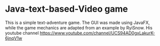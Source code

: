 # Java-text-based-Video game
 This is a simple text-adventure game. The GUI was made using JavaFX, while the game mechanics are adapted from an example by RyiSnow. His youtube channel https://www.youtube.com/channel/UCS94AD0gxLakurK-6jnqV1w
